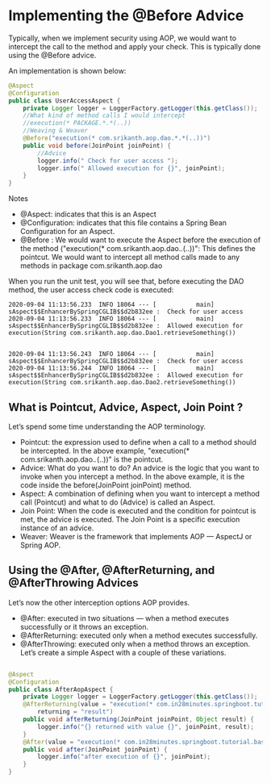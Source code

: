 # Implementing the @Before Advice
Typically, when we implement security using AOP, we would want to intercept the call to the method and apply your check. This is typically done using the @Before advice.

An implementation is shown below:
```java
@Aspect
@Configuration
public class UserAccessAspect {
    private Logger logger = LoggerFactory.getLogger(this.getClass());
    //What kind of method calls I would intercept
    //execution(* PACKAGE.*.*(..))
    //Weaving & Weaver
    @Before("execution(* com.srikanth.aop.dao.*.*(..))")
    public void before(JoinPoint joinPoint) {
        //Advice
        logger.info(" Check for user access ");
        logger.info(" Allowed execution for {}", joinPoint);
    }
}
```
Notes

* @Aspect: indicates that this is an Aspect
* @Configuration: indicates that this file contains a Spring Bean Configuration for an Aspect.
* @Before : We would want to execute the Aspect before the execution of the method
("execution(* com.srikanth.aop.dao.*.*(..))": This defines the pointcut. We would want to intercept all method calls made to any methods in package com.srikanth.aop.dao

When you run the unit test, you will see that, before executing the DAO method, the user access check code is executed:
```text
2020-09-04 11:13:56.233  INFO 18064 --- [           main] sAspect$$EnhancerBySpringCGLIB$$d2b832ee :  Check for user access 
2020-09-04 11:13:56.233  INFO 18064 --- [           main] sAspect$$EnhancerBySpringCGLIB$$d2b832ee :  Allowed execution for execution(String com.srikanth.aop.dao.Dao1.retrieveSomething())


2020-09-04 11:13:56.243  INFO 18064 --- [           main] sAspect$$EnhancerBySpringCGLIB$$d2b832ee :  Check for user access 
2020-09-04 11:13:56.244  INFO 18064 --- [           main] sAspect$$EnhancerBySpringCGLIB$$d2b832ee :  Allowed execution for execution(String com.srikanth.aop.dao.Dao2.retrieveSomething())
```

## What is Pointcut, Advice, Aspect, Join Point ?

Let’s spend some time understanding the AOP terminology.

* Pointcut: the expression used to define when a call to a method should be intercepted. In the above example, "execution(* com.srikanth.aop.dao.*.*(..))" is the pointcut.
* Advice: What do you want to do? An advice is the logic that you want to invoke when you intercept a method. In the above example, it is the code inside the before(JoinPoint joinPoint) method.
* Aspect: A combination of defining when you want to intercept a method call (Pointcut) and what to do (Advice) is called an Aspect.
* Join Point: When the code is executed and the condition for pointcut is met, the advice is executed. The Join Point is a specific execution instance of an advice.
* Weaver: Weaver is the framework that implements AOP — AspectJ or Spring AOP.

## Using the @After, @AfterReturning, and @AfterThrowing Advices
Let’s now the other interception options AOP provides.

* @After: executed in two situations — when a method executes successfully or it throws an exception.
* @AfterReturning: executed only when a method executes successfully.
* @AfterThrowing: executed only when a method throws an exception.
Let’s create a simple Aspect with a couple of these variations.
```java

@Aspect
@Configuration
public class AfterAopAspect {
    private Logger logger = LoggerFactory.getLogger(this.getClass());
    @AfterReturning(value = "execution(* com.in28minutes.springboot.tutorial.basics.example.aop.business.*.*(..))",
        returning = "result")
    public void afterReturning(JoinPoint joinPoint, Object result) {
        logger.info("{} returned with value {}", joinPoint, result);
    }
    @After(value = "execution(* com.in28minutes.springboot.tutorial.basics.example.aop.business.*.*(..))")
    public void after(JoinPoint joinPoint) {
        logger.info("after execution of {}", joinPoint);
    }
}
```
